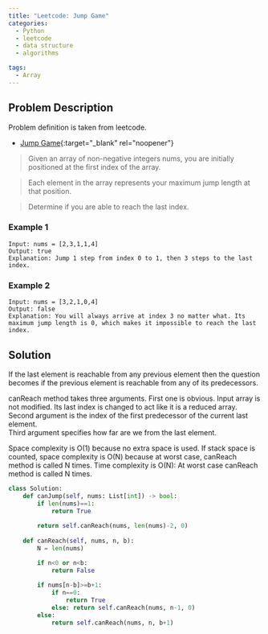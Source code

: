 ```yaml
---
title: "Leetcode: Jump Game"
categories:
  - Python
  - leetcode
  - data structure
  - algorithms

tags:
  - Array
---
```


## Problem Description

Problem definition is taken from leetcode. 
- [Jump Game](https://leetcode.com/problems/jump-game/ "Go to leetcode"){:target="_blank" rel="noopener"}

>Given an array of non-negative integers nums, you are initially positioned at the first index of the array.

> Each element in the array represents your maximum jump length at that position.

> Determine if you are able to reach the last index.

### Example 1
```
Input: nums = [2,3,1,1,4]
Output: true
Explanation: Jump 1 step from index 0 to 1, then 3 steps to the last index.
```

### Example 2
```
Input: nums = [3,2,1,0,4]
Output: false
Explanation: You will always arrive at index 3 no matter what. Its maximum jump length is 0, which makes it impossible to reach the last index.
```

## Solution

If the last element is reachable from any previous element then the question becomes if the previous element is reachable from any of its predecessors. 

canReach method takes three arguments. First one is obvious. Input array is not modified. Its last index is changed to act like it is a reduced array.
Second argument is the index of the first predecessor of the current last element.  
Third argument specifies how far are we from the last element. 

Space complexity is O(1) because no extra space is used. If stack space is counted, space complexity is O(N) because at worst case, canReach method is called N times.
Time complexity is O(N): At worst case canReach method is called N times. 

```python
class Solution:
    def canJump(self, nums: List[int]) -> bool:
        if len(nums)==1:
            return True
        
        return self.canReach(nums, len(nums)-2, 0)
    
    def canReach(self, nums, n, b):
        N = len(nums)

        if n<0 or n<b:
            return False
        
        if nums[n-b]>=b+1:
            if n==0:
                return True
            else: return self.canReach(nums, n-1, 0)
        else:
            return self.canReach(nums, n, b+1)
```

